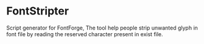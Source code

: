 # FontStripter
Script generator for FontForge, The tool help people strip unwanted glyph in font file by reading the reserved character present in exist file.
